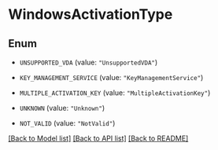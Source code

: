 # WindowsActivationType

## Enum


* `UNSUPPORTED_VDA` (value: `"UnsupportedVDA"`)

* `KEY_MANAGEMENT_SERVICE` (value: `"KeyManagementService"`)

* `MULTIPLE_ACTIVATION_KEY` (value: `"MultipleActivationKey"`)

* `UNKNOWN` (value: `"Unknown"`)

* `NOT_VALID` (value: `"NotValid"`)


[[Back to Model list]](../README.md#documentation-for-models) [[Back to API list]](../README.md#documentation-for-api-endpoints) [[Back to README]](../README.md)


